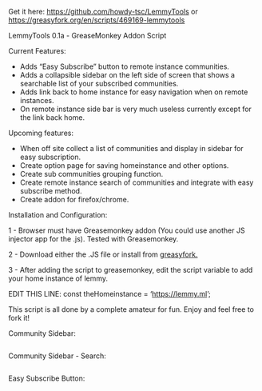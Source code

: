 <p>Get it here: <a href="https://github.com/howdy-tsc/LemmyTools">https://github.com/howdy-tsc/LemmyTools</a> or <a href="https://greasyfork.org/en/scripts/469169-lemmytools">https://greasyfork.org/en/scripts/469169-lemmytools</a></p>
<p>LemmyTools 0.1a - GreaseMonkey Addon Script</p>
<p>Current Features:</p>
<ul>
    <li>Adds “Easy Subscribe” button to remote instance communities.</li>
    <li>Adds a collapsible sidebar on the left side of screen that shows a searchable list of your subscribed communities.</li>
    <li>Adds link back to home instance for easy navigation when on remote instances.</li>
    <li>On remote instance side bar is very much useless currently except for the link back home.</li>
</ul>
<p>Upcoming features:</p>
<ul>
    <li>When off site collect a list of communities and display in sidebar for easy subscription.</li>
    <li>Create option page for saving homeinstance and other options.</li>
    <li>Create sub communities grouping function.</li>
    <li>Create remote instance search of communities and integrate with easy subscribe method.</li>
    <li>Create addon for firefox/chrome.</li>
</ul>
<p>Installation and Configuration:</p>
<p>1 - Browser must have Greasemonkey addon (You could use another JS injector app for the .js). Tested with Greasemonkey.</p>
<p>2 - Download either the .JS file or install from <a href="https://greasyfork.org/en/scripts/469169-lemmytools">greasyfork.</a></p></p>
<p>3 - After adding the script to greasemonkey, edit the script variable to add your home instance of lemmy.</p>
<p>EDIT THIS LINE: const theHomeinstance = ‘<a href="https://lemmy.ml">https://lemmy.ml</a>’;</p>
<p>This script is all done by a complete amateur for fun. Enjoy and feel free to fork it!</p>
<p>Community Sidebar:</p>
<p><img src="https://thesimplecorner.org/pictrs/image/7bc23efc-9f13-42a8-8e62-f87b154f077a.png" alt=""></p>
<p>Community Sidebar - Search:</p>
<p><img src="https://thesimplecorner.org/pictrs/image/6aa12b03-885a-4722-ada6-19722352f6c5.png" alt=""></p>
<p>Easy Subscribe Button:</p>
<p><img src="https://thesimplecorner.org/pictrs/image/279fbf9e-efa8-42ae-bee6-4263582a72bb.png" alt=""></p>
